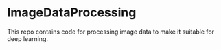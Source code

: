 # ImageDataProcessing
This repo contains code for processing image data to make it suitable for deep learning.
